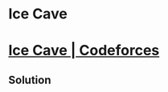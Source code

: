 # Ice Cave
# [Ice Cave | Codeforces](https://codeforces.com/problemset/problem/540/C)

## Solution 
```cpp

```